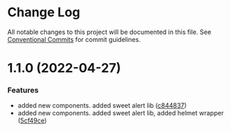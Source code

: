 # Change Log

All notable changes to this project will be documented in this file.
See [Conventional Commits](https://conventionalcommits.org) for commit guidelines.

# 1.1.0 (2022-04-27)


### Features

* added new components. added sweet alert lib ([c844837](https://github.com/markoarthofer22/react-components/commit/c844837ba15b3e0dc68dadbcc9a58edb4526e21e))
* added new components. added sweet alert lib, added helmet wrapper ([5cf49ce](https://github.com/markoarthofer22/react-components/commit/5cf49cea2606efcaa0d61ef441994d6e016f88ba))
